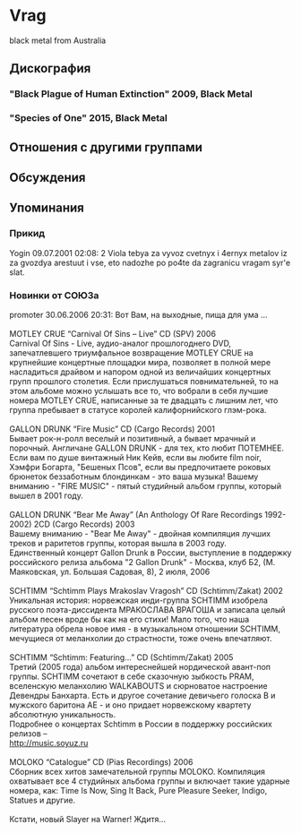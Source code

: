 # Vrag

black metal from Australia

## Дискография

### "Black Plague of Human Extinction" 2009, Black Metal



### "Species of One" 2015, Black Metal




## Отношения с другими группами


## Обсуждения


## Упоминания

### Прикид

Yogin 09.07.2001 02:08:
2 Viola tebya za vyvoz cvetnyx i 4ernyx metalov  iz za gvozdya arestuut i vse, eto nadozhe po po4te da zagranicu vragam syr'e slat.<BR>

### Новинки от СОЮЗа

promoter 30.06.2006 20:31:
Вот Вам, на выходные, пища для ума …<BR><BR>MOTLEY CRUE “Carnival Of Sins – Live” CD (SPV) 2006<BR>Carnival Of Sins - Live, аудио-аналог прошлогоднего DVD, запечатлевшего триумфальное возвращение MOTLEY CRUE на крупнейшие концертные площадки мира, позволяет в полной мере насладиться драйвом и напором одной из величайших концертных групп прошлого столетия. Если прислушаться повнимательней, то на этом альбоме можно услышать все то, что вобрали в себя лучшие номера MOTLEY CRUE, написанные за те двадцать с лишним лет, что группа пребывает в статусе королей калифорнийского глэм-рока.<BR><BR>GALLON DRUNK “Fire Music” CD (Cargo Records) 2001<BR>Бывает рок-н-ролл веселый и позитивный, а бывает мрачный и порочный. Англичане GALLON DRUNK - для тех, кто любит ПОТЕМНЕЕ. Если вам по душе винтажный Ник Кейв, если вы любите film noir, Хэмфри Богарта, "Бешеных Псов", если вы предпочитаете роковых брюнеток беззаботным блондинкам - это ваша музыка! Вашему вниманию - "FIRE MUSIC" - пятый студийный альбом группы, который вышел в 2001 году. <BR><BR>GALLON DRUNK “Bear Me Away” (An Anthology Of Rare Recordings 1992-2002)  2CD (Cargo Records) 2003<BR>Вашему вниманию - "Bear Me Away" - двойная компиляция лучших треков и раритетов группы, которая вышла в 2003 году. <BR>Единственный концерт Gallon Drunk в России, выступление в поддержку российского релиза альбома "2 Gallon Drunk" - Москва, клуб Б2, (М. Маяковская, ул. Большая Садовая, 8), 2 июля, 2006<BR><BR>SCHTIMM “Schtimm Plays Mrakoslav Vragosh” CD (Schtimm/Zakat) 2002<BR>Уникальная история: норвежская инди-группа SCHTIMM изобрела русского поэта-диссидента МРАКОСЛАВА ВРАГОША и записала целый альбом песен вроде бы как на его стихи! Мало того, что наша литература обрела новое имя - в музыкальном отношении SCHTIMM, мечущиеся от меланхолии до страстности, тоже очень впечатляют. <BR><BR>SCHTIMM “Schtimm: Featuring...” CD (Schtimm/Zakat) 2005<BR>Третий (2005 года) альбом интереснейшей нордической авант-поп группы. SCHTIMM сочетают в себе сказочную зыбкость PRAM, вселенскую меланхолию WALKABOUTS и сюрноватое настроение Девендры Банхарта. Есть и другое сочетание девичьего голоска B и мужского баритона AE - и оно придает норвежскому квартету абсолютную уникальность. <BR>Подробнее о концертах Schtimm в России в поддержку российских релизов – <BR><A HREF="http://music.soyuz.ru" TARGET="_blank">http://music.soyuz.ru</A><BR><BR>MOLOKO “Catalogue” CD (Pias Recordings) 2006<BR>Сборник всех хитов замечательной группы MOLOKO. Компиляция охватывает все 4 студийных альбома группы и включает такие ударные номера, как: Time Is Now, Sing It Back, Pure Pleasure Seeker, Indigo, Statues и другие. <BR><BR>Кстати, новый Slayer на Warner! Ждитя…<BR>

